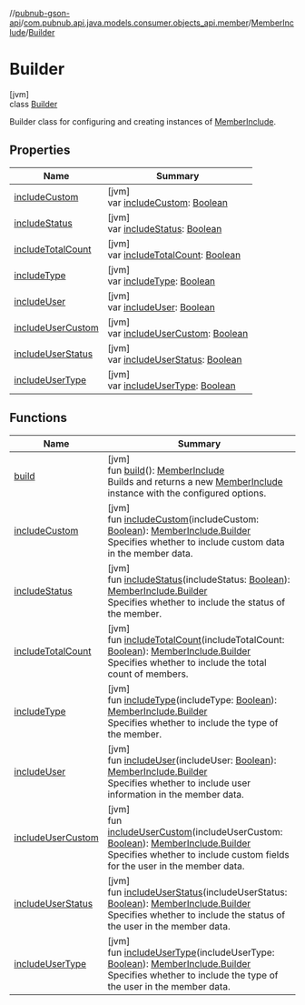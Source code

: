 //[pubnub-gson-api](../../../../index.md)/[com.pubnub.api.java.models.consumer.objects_api.member](../../index.md)/[MemberInclude](../index.md)/[Builder](index.md)

# Builder

[jvm]\
class [Builder](index.md)

Builder class for configuring and creating instances of [MemberInclude](../index.md).

## Properties

| Name | Summary |
|---|---|
| [includeCustom](include-custom.md) | [jvm]<br>var [includeCustom](include-custom.md): [Boolean](https://kotlinlang.org/api/latest/jvm/stdlib/kotlin/-boolean/index.html) |
| [includeStatus](include-status.md) | [jvm]<br>var [includeStatus](include-status.md): [Boolean](https://kotlinlang.org/api/latest/jvm/stdlib/kotlin/-boolean/index.html) |
| [includeTotalCount](include-total-count.md) | [jvm]<br>var [includeTotalCount](include-total-count.md): [Boolean](https://kotlinlang.org/api/latest/jvm/stdlib/kotlin/-boolean/index.html) |
| [includeType](include-type.md) | [jvm]<br>var [includeType](include-type.md): [Boolean](https://kotlinlang.org/api/latest/jvm/stdlib/kotlin/-boolean/index.html) |
| [includeUser](include-user.md) | [jvm]<br>var [includeUser](include-user.md): [Boolean](https://kotlinlang.org/api/latest/jvm/stdlib/kotlin/-boolean/index.html) |
| [includeUserCustom](include-user-custom.md) | [jvm]<br>var [includeUserCustom](include-user-custom.md): [Boolean](https://kotlinlang.org/api/latest/jvm/stdlib/kotlin/-boolean/index.html) |
| [includeUserStatus](include-user-status.md) | [jvm]<br>var [includeUserStatus](include-user-status.md): [Boolean](https://kotlinlang.org/api/latest/jvm/stdlib/kotlin/-boolean/index.html) |
| [includeUserType](include-user-type.md) | [jvm]<br>var [includeUserType](include-user-type.md): [Boolean](https://kotlinlang.org/api/latest/jvm/stdlib/kotlin/-boolean/index.html) |

## Functions

| Name | Summary |
|---|---|
| [build](build.md) | [jvm]<br>fun [build](build.md)(): [MemberInclude](../index.md)<br>Builds and returns a new [MemberInclude](../index.md) instance with the configured options. |
| [includeCustom](include-custom.md) | [jvm]<br>fun [includeCustom](include-custom.md)(includeCustom: [Boolean](https://kotlinlang.org/api/latest/jvm/stdlib/kotlin/-boolean/index.html)): [MemberInclude.Builder](index.md)<br>Specifies whether to include custom data in the member data. |
| [includeStatus](include-status.md) | [jvm]<br>fun [includeStatus](include-status.md)(includeStatus: [Boolean](https://kotlinlang.org/api/latest/jvm/stdlib/kotlin/-boolean/index.html)): [MemberInclude.Builder](index.md)<br>Specifies whether to include the status of the member. |
| [includeTotalCount](include-total-count.md) | [jvm]<br>fun [includeTotalCount](include-total-count.md)(includeTotalCount: [Boolean](https://kotlinlang.org/api/latest/jvm/stdlib/kotlin/-boolean/index.html)): [MemberInclude.Builder](index.md)<br>Specifies whether to include the total count of members. |
| [includeType](include-type.md) | [jvm]<br>fun [includeType](include-type.md)(includeType: [Boolean](https://kotlinlang.org/api/latest/jvm/stdlib/kotlin/-boolean/index.html)): [MemberInclude.Builder](index.md)<br>Specifies whether to include the type of the member. |
| [includeUser](include-user.md) | [jvm]<br>fun [includeUser](include-user.md)(includeUser: [Boolean](https://kotlinlang.org/api/latest/jvm/stdlib/kotlin/-boolean/index.html)): [MemberInclude.Builder](index.md)<br>Specifies whether to include user information in the member data. |
| [includeUserCustom](include-user-custom.md) | [jvm]<br>fun [includeUserCustom](include-user-custom.md)(includeUserCustom: [Boolean](https://kotlinlang.org/api/latest/jvm/stdlib/kotlin/-boolean/index.html)): [MemberInclude.Builder](index.md)<br>Specifies whether to include custom fields for the user in the member data. |
| [includeUserStatus](include-user-status.md) | [jvm]<br>fun [includeUserStatus](include-user-status.md)(includeUserStatus: [Boolean](https://kotlinlang.org/api/latest/jvm/stdlib/kotlin/-boolean/index.html)): [MemberInclude.Builder](index.md)<br>Specifies whether to include the status of the user in the member data. |
| [includeUserType](include-user-type.md) | [jvm]<br>fun [includeUserType](include-user-type.md)(includeUserType: [Boolean](https://kotlinlang.org/api/latest/jvm/stdlib/kotlin/-boolean/index.html)): [MemberInclude.Builder](index.md)<br>Specifies whether to include the type of the user in the member data. |
